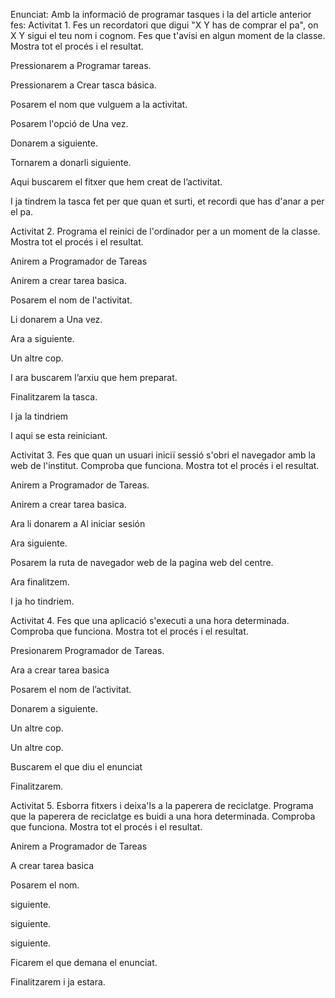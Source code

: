 Enunciat:
Amb la informació de programar tasques i la del article anterior fes:
Activitat 1.
Fes un recordatori que digui "X Y has de comprar el pa", on X Y sigui el teu nom i cognom.
Fes que t'avisi en algun moment de la classe.
Mostra tot el procés i el resultat.


Pressionarem a Programar tareas.











Pressionarem a Crear tasca básica.



Posarem el nom que vulguem a la activitat.





















Posarem l'opció de Una vez.






















Donarem a siguiente.


Tornarem a donarli siguiente.



Aqui buscarem el fitxer que hem creat de l’activitat.

I ja tindrem la tasca fet per que quan et surti, et recordi que has d'anar a per el pa.






















Activitat 2.
Programa el reinici de l'ordinador per a un moment de la classe.
Mostra tot el procés i el resultat.

Anirem a Programador de Tareas



















Anirem a crear tarea basica.




Posarem el nom de l'activitat.




Li donarem a Una vez.



Ara a siguiente.


Un altre cop.



I ara buscarem l’arxiu que hem preparat.

Finalitzarem la tasca.

I ja la tindriem

I aqui se esta reiniciant.



















Activitat 3.
Fes que quan un usuari iniciï sessió s'obri el navegador amb la web de l'institut.
Comproba que funciona.
Mostra tot el procés i el resultat.

Anirem a Programador de Tareas.

















Anirem a crear tarea basica.



Ara li donarem a Al iniciar sesión


Ara siguiente.



Posarem la ruta de navegador web de la pagina web del centre.



Ara finalitzem.



I ja ho tindriem.


Activitat 4.
Fes que una aplicació s'executi a una hora determinada.
Comproba que funciona.
Mostra tot el procés i el resultat.

Presionarem Programador de Tareas.


















Ara a crear tarea basica


Posarem el nom de l’activitat.





Donarem a siguiente.


Un altre cop.

Un altre cop.

Buscarem el que diu el enunciat


Finalitzarem.














Activitat 5.
Esborra fitxers i deixa'ls a la paperera de reciclatge.
Programa que la paperera de reciclatge es buidi a una hora determinada.
Comproba que funciona.
Mostra tot el procés i el resultat.

Anirem a Programador de Tareas



















A crear tarea basica


Posarem el nom.


siguiente.


siguiente.


siguiente.


Ficarem el que demana el enunciat.

Finalitzarem i ja estara.


